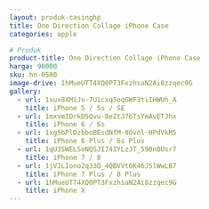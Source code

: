 ```yaml
---
layout: produk-casinghp
title: One Direction Collage iPhone Case
categories: apple

# Produk
product-title: One Direction Collage iPhone Case
harga: 90000
sku: hn-0580
image-drive: 1hMueUTT4XQ0PT3FxzhsaN2Ai8zzqec9G
gallery:
  - url: 1sux8XM1Jo-7U1cxq5oqGWF3tiIHWUh_A
    title: iPhone 5 / 5s / SE
  - url: 1mxvmIDrkD5Qvu-8eZtJ7bTsYmAvETJhx
    title: iPhone 6 / 6s
  - url: 1xg5bPlDzbboBEsdNfM-8Ovnl-HPdVkM5
    title: iPhone 6 Plus / 6s Plus
  - url: 1qU3SWELSoNQSJI74IYLzJT_590nBUsr7
    title: iPhone 7 / 8
  - url: 1jVILIono2q33O_4QBVVt6K46J5lWwLB7
    title: iPhone 7 Plus / 8 Plus
  - url: 1hMueUTT4XQ0PT3FxzhsaN2Ai8zzqec9G
    title: iPhone X
---
```

